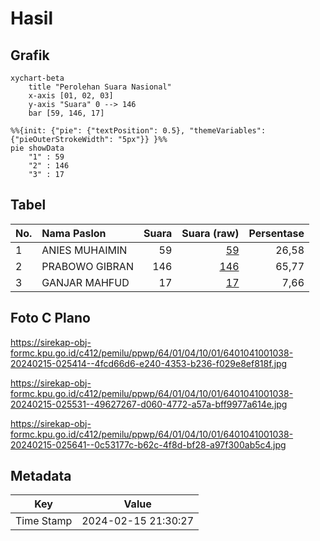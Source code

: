 # Hasil

## Grafik

```mermaid
xychart-beta
    title "Perolehan Suara Nasional"
    x-axis [01, 02, 03]
    y-axis "Suara" 0 --> 146
    bar [59, 146, 17]
```

```mermaid
%%{init: {"pie": {"textPosition": 0.5}, "themeVariables": {"pieOuterStrokeWidth": "5px"}} }%%
pie showData
    "1" : 59
    "2" : 146
    "3" : 17
```

## Tabel

| No. | Nama Paslon    | Suara | Suara (raw) | Persentase |
|:--- |:-------------- | -----:| -----------:| ----------:|
| 1   | ANIES MUHAIMIN | 59    | [59][p-1]   | 26,58      |
| 2   | PRABOWO GIBRAN | 146   | [146][p-2]  | 65,77      |
| 3   | GANJAR MAHFUD  | 17    | [17][p-3]   | 7,66       |


[p-1]: https://github.com/gigit-pemilu/pemilu-2024/blob/main/pilpres/hitung-suara/sub/64-kalimantan-timur/sub/01-paser/sub/04-tanah-grogot/sub/1001-tanah-grogot/sub/038-tps/sub/paslon-1.txt
[p-2]: https://github.com/gigit-pemilu/pemilu-2024/blob/main/pilpres/hitung-suara/sub/64-kalimantan-timur/sub/01-paser/sub/04-tanah-grogot/sub/1001-tanah-grogot/sub/038-tps/sub/paslon-2.txt
[p-3]: https://github.com/gigit-pemilu/pemilu-2024/blob/main/pilpres/hitung-suara/sub/64-kalimantan-timur/sub/01-paser/sub/04-tanah-grogot/sub/1001-tanah-grogot/sub/038-tps/sub/paslon-3.txt

## Foto C Plano

https://sirekap-obj-formc.kpu.go.id/c412/pemilu/ppwp/64/01/04/10/01/6401041001038-20240215-025414--4fcd66d6-e240-4353-b236-f029e8ef818f.jpg

https://sirekap-obj-formc.kpu.go.id/c412/pemilu/ppwp/64/01/04/10/01/6401041001038-20240215-025531--49627267-d060-4772-a57a-bff9977a614e.jpg

https://sirekap-obj-formc.kpu.go.id/c412/pemilu/ppwp/64/01/04/10/01/6401041001038-20240215-025641--0c53177c-b62c-4f8d-bf28-a97f300ab5c4.jpg


## Metadata

| Key        | Value               |
| ---------- | ------------------- |
| Time Stamp | 2024-02-15 21:30:27 |



